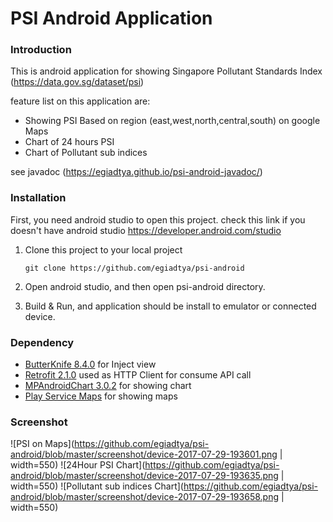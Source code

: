 # PSI Android Application

### Introduction
This is android application for showing Singapore Pollutant Standards Index
(https://data.gov.sg/dataset/psi)

feature list on this application are:

 * Showing PSI Based on region (east,west,north,central,south) on google Maps
 * Chart of 24 hours PSI
 * Chart of Pollutant sub indices
 
 see javadoc (https://egiadtya.github.io/psi-android-javadoc/)

### Installation

First, you need android studio to open this project. check this link if you doesn't have android studio https://developer.android.com/studio
1. Clone this project to your local project

    ```
    git clone https://github.com/egiadtya/psi-android
    ```
2. Open android studio, and then open psi-android directory.
3. Build & Run, and application should be install to emulator or connected device.


### Dependency

 * [ButterKnife 8.4.0](http://jakewharton.github.io/butterknife/) for Inject view
 * [Retrofit 2.1.0](http://square.github.io/retrofit/) used as HTTP Client for consume API call
 * [MPAndroidChart 3.0.2](https://github.com/PhilJay/MPAndroidChart) for showing chart
 * [Play Service Maps](https://developers.google.com/android/guides/setup) for showing maps


### Screenshot
![PSI on Maps](https://github.com/egiadtya/psi-android/blob/master/screenshot/device-2017-07-29-193601.png | width=550)
![24Hour PSI Chart](https://github.com/egiadtya/psi-android/blob/master/screenshot/device-2017-07-29-193635.png | width=550)
![Pollutant sub indices Chart](https://github.com/egiadtya/psi-android/blob/master/screenshot/device-2017-07-29-193658.png | width=550)